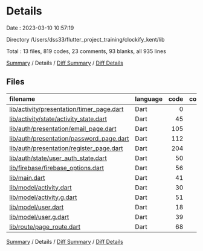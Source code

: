 # Details

Date : 2023-03-10 10:57:19

Directory /Users/dss33/flutter_project_training/clockify_kent/lib

Total : 13 files,  819 codes, 23 comments, 93 blanks, all 935 lines

[Summary](results.md) / Details / [Diff Summary](diff.md) / [Diff Details](diff-details.md)

## Files
| filename | language | code | comment | blank | total |
| :--- | :--- | ---: | ---: | ---: | ---: |
| [lib/activity/presentation/timer_page.dart](/lib/activity/presentation/timer_page.dart) | Dart | 0 | 0 | 1 | 1 |
| [lib/activity/state/activity_state.dart](/lib/activity/state/activity_state.dart) | Dart | 45 | 0 | 8 | 53 |
| [lib/auth/presentation/email_page.dart](/lib/auth/presentation/email_page.dart) | Dart | 105 | 0 | 5 | 110 |
| [lib/auth/presentation/password_page.dart](/lib/auth/presentation/password_page.dart) | Dart | 112 | 0 | 7 | 119 |
| [lib/auth/presentation/register_page.dart](/lib/auth/presentation/register_page.dart) | Dart | 204 | 3 | 8 | 215 |
| [lib/auth/state/user_auth_state.dart](/lib/auth/state/user_auth_state.dart) | Dart | 50 | 0 | 7 | 57 |
| [lib/firebase/firebase_options.dart](/lib/firebase/firebase_options.dart) | Dart | 56 | 12 | 4 | 72 |
| [lib/main.dart](/lib/main.dart) | Dart | 41 | 0 | 6 | 47 |
| [lib/model/activity.dart](/lib/model/activity.dart) | Dart | 30 | 0 | 11 | 41 |
| [lib/model/activity.g.dart](/lib/model/activity.g.dart) | Dart | 51 | 4 | 8 | 63 |
| [lib/model/user.dart](/lib/model/user.dart) | Dart | 18 | 0 | 6 | 24 |
| [lib/model/user.g.dart](/lib/model/user.g.dart) | Dart | 39 | 4 | 8 | 51 |
| [lib/route/page_route.dart](/lib/route/page_route.dart) | Dart | 68 | 0 | 14 | 82 |

[Summary](results.md) / Details / [Diff Summary](diff.md) / [Diff Details](diff-details.md)